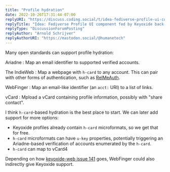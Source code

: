 ```yaml
---
title: "Profile hydration"
date: 2022-10-26T17:31:44-07:00
replyURI: "https://discuss.coding.social/t/idea-fediverse-profile-ui-component-fed-by-keyoxide-back-end-service/144"
replyTitle: "Idea: Fediverse Profile UI component fed by Keyoxide back-end service"
replyType: "DiscussionForumPosting"
replyAuthor: "Arnold Schrijver"
replyAuthorURI: "https://mastodon.social/@humanetech"
---
```


Many open standards can support profile hydration:

Ariadne
: Map an email identifier to supported verified accounts.

The IndieWeb
: Map a webpage with `h-card` to any account. This can pair with other forms of authentication, such as [RelMeAuth](https://microformats.org/wiki/RelMeAuth).

WebFinger
: Map an email-like identifier (an `acct:` URI) to a list of links.

vCard
: Mpload a vCard containing profile information, possibly with "share contact".

I think `h-card`-based hydration is the best place to start. We can later add support for more options:

- Keyoxide profiles already contain `h-card` microformats, so we get that for free.
- `h-card` microformats can have `u-key` properties, potentially triggering an Ariadne-based verification of accounts enumerated by the `h-card`.
- `h-card` can map to vCard4

Depending on how [keyoxide-web issue 141](https://codeberg.org/keyoxide/keyoxide-web/issues/141) goes, WebFinger could also indirectly give Keyoxide support.
